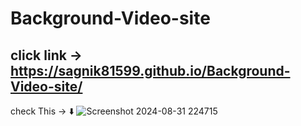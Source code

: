 # Background-Video-site
click link -> https://sagnik81599.github.io/Background-Video-site/
------------------------------------------------------------------------------
check This -> ⬇️
![Screenshot 2024-08-31 224715](https://github.com/user-attachments/assets/b2421489-c1d9-45e5-bd0e-a7b73ffe258b)

